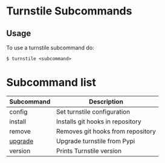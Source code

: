 Turnstile Subcommands
=====================

Usage
-----

To use a turnstile subcommand do:

    $ turnstile <subcommand>


Subcommand list
===============

| Subcommand                                    | Description                                                             |
|-----------------------------------------------|-------------------------------------------------------------------------|
| config                                        | Set turnstile configuration                                             |
| install                                       | Installs git hooks in repository                                        |
| remove                                        | Removes git hooks from repository                                       |
| [upgrade](subcommands/upgrade.md)             | Upgrade turnstile from Pypi                                             |
| version                                       | Prints Turnstile version                                                |

